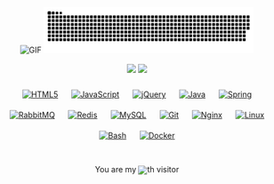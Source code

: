 <div align="center">

  <img alt="GIF" src="https://s2.loli.net/2023/06/12/fyYbdAsN13ktWOE.gif" height="200"/>
  <picture>
    <source media="(prefers-color-scheme: dark)" srcset="https://raw.githubusercontent.com/HuaWeixiang/HuaWeixiang/output/github-contribution-grid-snake-dark.svg" sizes="75vw" />
    <source media="(prefers-color-scheme: light)" srcset="https://raw.githubusercontent.com/HuaWeixiang/HuaWeixiang/output/github-contribution-grid-snake.svg" sizes="75vw"	 />
    <img alt="github contribution grid snake animation" src="https://raw.githubusercontent.com/HuaWeixiang/HuaWeixiang/output/github-contribution-grid-snake.svg" width="75%" />
  </picture><br><br>
  <picture>
    <source srcset="https://github-readme-stats.vercel.app/api?username=HuaWeixiang&bg_color=17181A&hide_border=true&theme=solarized-dark&locale=en&border_radius=10&hide_title=true&show_icons=true&include_all_commits=true&count_private=true" media="(prefers-color-scheme: dark)" />
    <source srcset="https://github-readme-stats.vercel.app/api?username=HuaWeixiang&bg_color=ffffff&hide_border=true&theme=solarized-light&locale=en&border_radius=10&hide_title=true&show_icons=true&include_all_commits=true&count_private=true" media="(prefers-color-scheme: light), (prefers-color-scheme: no-preference)" />
    <img src="https://github-readme-stats.vercel.app/api?username=HuaWeixiang&bg_color=ffffff&hide_border=true&theme=solarized-light&locale=en&border_radius=10&hide_title=true&show_icons=true&include_all_commits=true&count_private=true" />
  </picture>
  <picture>
    <source srcset="https://github-readme-stats.vercel.app/api/top-langs/?username=HuaWeixiang&bg_color=17181A&hide_border=true&theme=solarized-dark&locale=en&border_radius=10&layout=compact" media="(prefers-color-scheme: dark)" />
    <source srcset="https://github-readme-stats.vercel.app/api/top-langs/?username=HuaWeixiang&bg_color=ffffff&hide_border=true&theme=solarized-light&locale=en&border_radius=10&layout=compact" media="(prefers-color-scheme: light), (prefers-color-scheme: no-preference)" />
    <img src="https://github-readme-stats.vercel.app/api/top-langs/?username=HuaWeixiang&bg_color=ffffff&hide_border=true&theme=solarized-light&locale=en&border_radius=10&layout=compact" />
  </picture><br><br>
  <a href="https://en.wikipedia.org/wiki/HTML5" target="_blank"><img style="margin: 10px" src="https://profilinator.rishav.dev/skills-assets/html5-original-wordmark.svg" alt="HTML5" height="50" /></a>
  <a href="https://www.javascript.com/" target="_blank"><img style="margin: 10px" src="https://profilinator.rishav.dev/skills-assets/javascript-original.svg" alt="JavaScript" height="50" /></a>
  <a href="https://jquery.com/" target="_blank"><img style="margin: 10px" src="https://profilinator.rishav.dev/skills-assets/jquery.png" alt="jQuery" height="50" /></a>
  <a href="https://www.java.com/" target="_blank"><img style="margin: 10px" src="https://profilinator.rishav.dev/skills-assets/java-original-wordmark.svg" alt="Java" height="50" /></a>
  <a href="https://docs.spring.io/spring-framework/docs/3.0.x/reference/expressions.html#:~:text=The%20Spring%20Expression%20Language%20(SpEL,and%20basic%20string%20templating%20functionality." target="_blank"><img style="margin: 10px" src="https://profilinator.rishav.dev/skills-assets/springio-icon.svg" alt="Spring" height="50" /></a>
  <a href="https://www.rabbitmq.com/" target="_blank"><img style="margin: 10px" src="https://profilinator.rishav.dev/skills-assets/rabbitmq-icon.svg" alt="RabbitMQ" height="50" /></a>
  <a href="https://redis.io/" target="_blank"><img style="margin: 10px" src="https://profilinator.rishav.dev/skills-assets/redis-original-wordmark.svg" alt="Redis" height="50" /></a>
  <a href="https://www.mysql.com/" target="_blank"><img style="margin: 10px" src="https://profilinator.rishav.dev/skills-assets/mysql-original-wordmark.svg" alt="MySQL" height="50" /></a>
  <a href="https://github.com/" target="_blank"><img style="margin: 10px" src="https://profilinator.rishav.dev/skills-assets/git-scm-icon.svg" alt="Git" height="50" /></a>
  <a href="https://www.nginx.com/" target="_blank"><img style="margin: 10px" src="https://profilinator.rishav.dev/skills-assets/nginx-original.svg" alt="Nginx" height="50" /></a>
  <a href="https://www.linux.org/" target="_blank"><img style="margin: 10px" src="https://profilinator.rishav.dev/skills-assets/linux-original.svg" alt="Linux" height="50" /></a>
  <a href="https://www.gnu.org/software/bash/" target="_blank"><img style="margin: 10px" src="https://profilinator.rishav.dev/skills-assets/gnu_bash-icon.svg" alt="Bash" height="50" /></a>
  <a href="https://www.docker.com/" target="_blank"><img style="margin: 10px" src="https://profilinator.rishav.dev/skills-assets/docker-original-wordmark.svg" alt="Docker" height="50" /></a><br><br><br>
  You are my <sub><img src="http://profile-counter.glitch.me/HuaWeixiang/count.svg" height="15" /></sub>th visitor

<div align="center">
